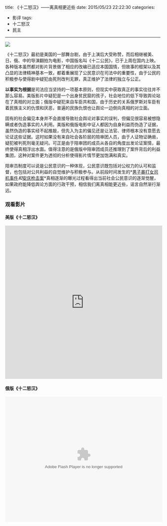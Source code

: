 title: 《十二怒汉》——离真相更近些
date: 2015/05/23 22:22:30
categories:
- 影评
tags:
- 十二怒汉
- 民主

---
![](http://covertness.qiniudn.com/shiernuhan_p2173577632.jpg)

<!-- more -->

《十二怒汉》最初是美国的一部舞台剧，由于上演后大受称赞，而后相继被美、日、俄、中的导演翻拍为电影，中国版名叫《十二公民》，已于上周在国内上映。各种版本虽然都对影片背景做了相应的改编已适应本国国情，但故事的框架以及其凸显的法律精神基本一致，都着重展现了公民意识在司法中的重要性，由于公民的积极参与使得剧中疑犯由死刑改判无罪，真正维护了法律的独立与公正。

**以事实为根据**是司法应当坚持的一项基本原则，但现实中获取真正的事实往往并不那么容易。美版影片中疑犯是一个出身贫民窟的孩子，社会地位的低下导致舆论站在了真相的对立面；俄版中疑犯来自车臣共和国，由于历史的关系俄罗斯对车臣有着民族主义的仇恨和厌恶，普遍的民族仇恨也让舆论一边倒向真相的对立面。

固有的社会偏见本身并不会直接导致社会舆论对事实的误判，但偏见很容易被想隐瞒或者伪造事实的人利用。美版和俄版电影中证人都因为自身利益而伪造了证据，虽然伪造的事实经不起推敲，但先入为主的偏见还是让法官、律师根本没有意愿去论证这些证据。这时如果没有来自社会各阶层的陪审团人员，由于人证物证确凿，疑犯被判死刑毫无疑问。可正是由于陪审团的成员从各自的角度出发论证案情，最终使得真相浮出水面。值得注意的是俄版中陪审团成员还推理到了案件背后的利益集团，这种对案件更为透彻的分析使得影片情节更加饱满和真实。

陪审员制度可以说是公民意识的一种体现，公民意识既包括对公权力的认可和监督，也包括对公共利益的自觉维护与积极参与。从前段时间发生的*[男子暴打女司机事件](http://news.ifeng.com/a/20150511/43732476_0.shtml)*和*[安庆枪击案](http://wenbei.blogchina.com/2524059.html)*真相逐渐的曝光过程看得出当前社会公民意识的逐渐觉醒，如果政府能降低舆论方面的行政干预，相信我们离真相能更近些，谣言自然渐行渐远。

### 观看影片
#### 美版《十二怒汉》
<iframe height=498 width=510 src="http://player.youku.com/embed/XMTE5MDQ3NDQ=" frameborder=0 allowfullscreen></iframe>

#### 俄版《十二怒汉》
<object width=510 height=407><param name="movie" value="http://share.vrs.sohu.com/290716/v.swf&topBar=1&autoplay=false&plid=1002268&pub_catecode=0&from=page"></param><param name="allowFullScreen" value="true"></param><param name="allowscriptaccess" value="always"></param><param name="wmode" value="Transparent"></param><embed width=510 height=407 wmode="Transparent" allowfullscreen="true" allowscriptaccess="always" quality="high" src="http://share.vrs.sohu.com/290716/v.swf&topBar=1&autoplay=false&plid=1002268&pub_catecode=0&from=page" type="application/x-shockwave-flash"/></embed></object>